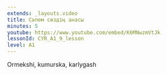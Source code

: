 ```yaml
---
extends: _layouts.video
title: Сәлем сөздің анасы
minutes: 5
youtube: https://www.youtube.com/embed/K6MNwzmVtJk
lessonId: CYR_A1_9_lesson
level: A1
---
```

Ormekshi, kumurska, karlygash